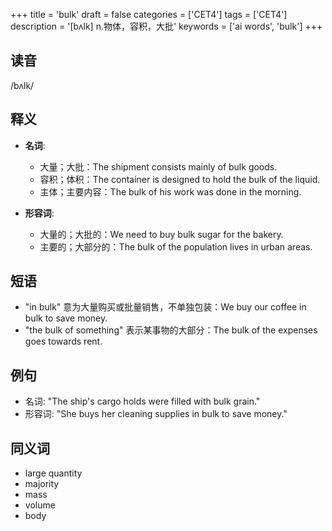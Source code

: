 +++
title = 'bulk'
draft = false
categories = ['CET4']
tags = ['CET4']
description = '[bʌlk] n.物体，容积，大批'
keywords = ['ai words', 'bulk']
+++

## 读音
/bʌlk/

## 释义
- **名词**:
  - 大量；大批：The shipment consists mainly of bulk goods.
  - 容积；体积：The container is designed to hold the bulk of the liquid.
  - 主体；主要内容：The bulk of his work was done in the morning.

- **形容词**:
  - 大量的；大批的：We need to buy bulk sugar for the bakery.
  - 主要的；大部分的：The bulk of the population lives in urban areas.

## 短语
- "in bulk" 意为大量购买或批量销售，不单独包装：We buy our coffee in bulk to save money.
- "the bulk of something" 表示某事物的大部分：The bulk of the expenses goes towards rent.

## 例句
- 名词: "The ship's cargo holds were filled with bulk grain."
- 形容词: "She buys her cleaning supplies in bulk to save money."

## 同义词
- large quantity
- majority
- mass
- volume
- body
